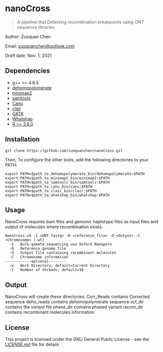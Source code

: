 # nanoCross
>A pipeline that Detecting recombination breakpoints using ONT sequence libraries.

Author: Zuoquan Chen

Email: zuoquanchen@outlook.com

Draft date: Nov. 1, 2021
## Dependencies

- g++ >= 4.8.5
- [dehomopolymerate](https://github.com/tseemann/dehomopolymerate)
- [minimap2](https://github.com/lh3/minimap2)
- [samtools](https://github.com/samtools/samtools)
- [Canu](https://github.com/marbl/canu)
- [clair](https://github.com/HKU-BAL/Clair)
- [GATK](https://github.com/broadinstitute/gatk)
- [Whatshap](https://github.com/whatshap/whatshap)
- [R >= 3.6.0](https://www.r-project.org/)

## Installation

```
git clone https://github.com/zuoquanchen/nanoCross.git
```
Then, To configure the other tools, add the following directories to your PATH:
```
export PATH=$path_to_dehomopolymerate_bin/dehomopolymerate:$PATH
export PATH=$path_to_minimap2_bin/minimap2:$PATH
export PATH=$path_to_samtools_bin/samtools:$PATH
export PATH=$path_to_canu_bin/canu:$PATH
export PATH=$path_to_clair_bin/clair:$PATH
export PATH=$path_to_whatshap_bin/whatshap:$PATH
```

## Usage

NanoCross requires bam files and genomic haplotype files as input files and output of molecules where recombination exists.
```
NanoCross.sh -I <ONT.fastq> -R <reference_file> -O <Output> -C <Chromosome> [-wt]
  -I   Bulk-gamete sequencing use Oxford Nanopore
  -R   Reference genome file
  -O   Output file containing recombinant molecules
  -C   Chromosome information
------------optional--------
  -w   Work Directory; default=Current Directory
  -t   Number of threads; default=10
```

## Output

NanoCross will create these directories:
Corr_Reads contains Corrected sequence 
deho_reads contains dehomopolymerate sequence 
vcf_dir contains the  variant file 
phase_dir contains phased variant
recom_dir contains recombinant molecules information

## License

This project is licensed under the GNU General Public License - see the [LICENSE.md](LICENSE.md) file for details

